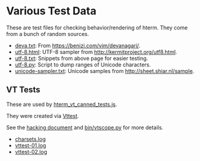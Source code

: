 # Various Test Data

These are test files for checking behavior/rendering of hterm.
They come from a bunch of random sources.

* [deva.txt](./deva.txt): From https://benizi.com/vim/devanagari/.
* [utf-8.html](./utf-8.html): UTF-8 sampler from
  http://kermitproject.org/utf8.html.
* [utf-8.txt](./utf-8.txt): Snippets from above page for easier testing.
* [utf-8.py](./utf-8.py): Script to dump ranges of Unicode characters.
* [unicode-sampler.txt](./unicode-sampler.txt): Unicode samples from
  http://sheet.shiar.nl/sample.

## VT Tests

These are used by [hterm_vt_canned_tests.js](../js/hterm_vt_canned_tests.js).

They were created via [Vttest](https://invisible-island.net/vttest/).

See the [hacking document](../docs/hack.md) and
[bin/vtscope.py](../bin/vtscope.py) for more details.

* [charsets.log](./charsets.log)
* [vttest-01.log](./vttest-02.log)
* [vttest-02.log](./vttest-02.log)
